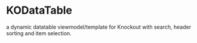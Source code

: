 KODataTable
===========

a dynamic datatable viewmodel/template for Knockout with search, header sorting and item selection.
